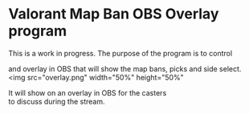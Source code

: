 # Valorant Map Ban OBS Overlay program

This is a work in progress.  The purpose of the program is to control  



and overlay in OBS that will show the map bans, picks and side select.  
<img src="overlay.png" width="50%" height="50%"  

It will show on an overlay in OBS for the casters  
to discuss during the stream.



